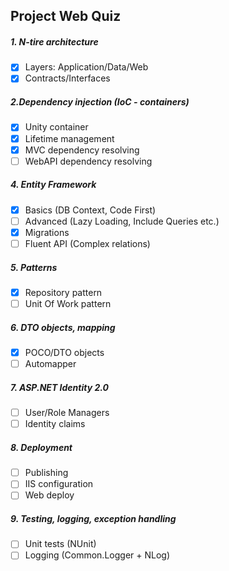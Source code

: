 ## Project Web Quiz

##### 1. N-tire architecture
- [x] Layers: Application/Data/Web
- [x] Contracts/Interfaces

##### 2.Dependency injection (IoC - containers)
- [x] Unity container 
- [x] Lifetime management
- [x] MVC dependency resolving
- [ ] WebAPI dependency resolving

##### 4. Entity Framework 
- [x] Basics (DB Context, Code First)
- [ ] Advanced (Lazy Loading, Include Queries etc.)
- [x] Migrations
- [ ] Fluent API (Complex relations)

##### 5. Patterns 
- [x] Repository pattern
- [ ] Unit Of Work pattern

##### 6. DTO objects, mapping 
- [x] POCO/DTO objects
- [ ] Automapper

##### 7. ASP.NET Identity 2.0 
- [ ] User/Role Managers
- [ ] Identity claims

##### 8. Deployment 
- [ ] Publishing
- [ ] IIS configuration
- [ ] Web deploy

##### 9. Testing, logging, exception handling 
- [ ] Unit tests (NUnit)
- [ ] Logging (Common.Logger + NLog)